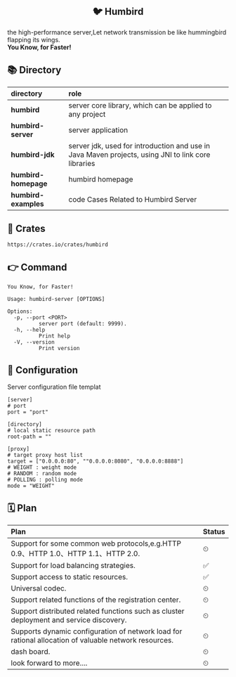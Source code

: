 ## <center>🐦 Humbird </center>  
the high-performance server,Let network transmission be like hummingbird flapping its wings.  
**You Know, for Faster!**  
## 📚 Directory
| **directory** | **role** | 
| :-----| :----- |
| **humbird** | server core library, which can be applied to any project |  
| **humbird-server** | server application |  
| **humbird-jdk** | server jdk, used for introduction and use in Java Maven projects, using JNI to link core libraries |  
| **humbird-homepage** | humbird homepage |  
| **humbird-examples** | code Cases Related to Humbird Server |  
## 🚚 Crates
```
https://crates.io/crates/humbird
```
## 👉 Command
```
You Know, for Faster! 

Usage: humbird-server [OPTIONS]

Options:
  -p, --port <PORT>
          server port (default: 9999).
  -h, --help
          Print help
  -V, --version
          Print version
```
## 📃 Configuration
Server configuration file templat
```
[server]
# port
port = "port"

[directory]
# local static resource path
root-path = ""

[proxy]
# target proxy host list
target = ["0.0.0.0:80", ""0.0.0.0:8080", "0.0.0.0:8888"]
# WEIGHT : weight mode
# RANDOM : random mode
# POLLING : polling mode
mode = "WEIGHT"
```
## 🗓️ Plan
| **Plan** | **Status** | 
| :-----| :----- |
| Support for some common web protocols,e.g.HTTP 0.9、HTTP 1.0、HTTP 1.1、HTTP 2.0. | ⏲ |  
| Support for load balancing strategies. | ✅ |  
| Support access to static resources. | ✅ |  
| Universal codec. | ⏲ |  
| Support related functions of the registration center. | ⏲ |  
| Support distributed related functions such as cluster deployment and service discovery. | ⏲ |
| Supports dynamic configuration of network load for rational allocation of valuable network resources. | ⏲ |  
| dash board. | ⏲ |  
| look forward to more.... | ⏲ |  